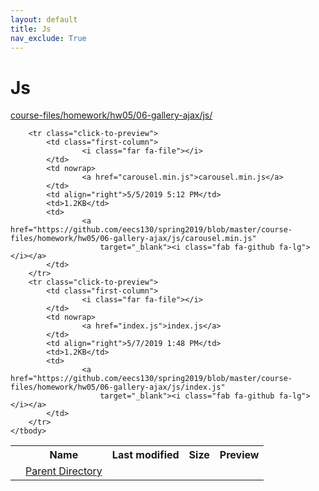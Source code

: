 ```yaml
---
layout: default
title: Js
nav_exclude: True
---
```


# Js

[course-files/homework/hw05/06-gallery-ajax/js/](.)

<table class="tbl-files">
    <tbody>
        <tr>
            <th valign="top"></th>
            <th>Name</th>
            <th>Last modified</th>
            <th>Size</th>
            <th>Preview</th>
        </tr>
        <tr>
            <td valign="top">
                <i class="fa fa-folder-open"></i>
            </td>
            <td><a href="../">Parent Directory</a></td>
            <td>&nbsp;</td>
            <td>&nbsp;</td>
            <td>&nbsp;</td>
        </tr>

        <tr class="click-to-preview">
            <td class="first-column">
                    <i class="far fa-file"></i>
            </td>
            <td nowrap>
                    <a href="carousel.min.js">carousel.min.js</a>
            </td>
            <td align="right">5/5/2019 5:12 PM</td>
            <td>1.2KB</td>
            <td>
                    <a href="https://github.com/eecs130/spring2019/blob/master/course-files/homework/hw05/06-gallery-ajax/js/carousel.min.js"
                        target="_blank"><i class="fab fa-github fa-lg"></i></a>
            </td>
        </tr>
        <tr class="click-to-preview">
            <td class="first-column">
                    <i class="far fa-file"></i>
            </td>
            <td nowrap>
                    <a href="index.js">index.js</a>
            </td>
            <td align="right">5/7/2019 1:48 PM</td>
            <td>1.2KB</td>
            <td>
                    <a href="https://github.com/eecs130/spring2019/blob/master/course-files/homework/hw05/06-gallery-ajax/js/index.js"
                        target="_blank"><i class="fab fa-github fa-lg"></i></a>
            </td>
        </tr>
    </tbody>
</table>

